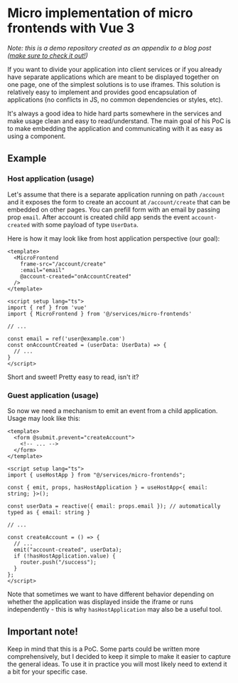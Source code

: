 # Micro implementation of micro frontends with Vue 3

*Note: this is a demo repository created as an appendix to a blog post ([make sure to check it out!](https://arturrosa.pl/blog/micro-vue-micro-frontends))*

If you want to divide your application into client services or if you already have separate applications which are meant to be displayed together on one page, one of the simplest solutions is to use iframes. This solution is relatively easy to implement and provides good encapsulation of applications (no conflicts in JS, no common dependencies or styles, etc).

It's always a good idea to hide hard parts somewhere in the services and make usage clean and easy to read/understand. The main goal of his PoC is to make embedding the application and communicating with it as easy as using a component.

## Example

### Host application (usage)

Let's assume that there is a separate application running on path `/account` and it exposes the form to create an account at `/account/create` that can be embedded on other pages. You can prefill form with an email by passing prop `email`. After account is created child app sends the event `account-created` with some payload of type `UserData`.

Here is how it may look like from host application perspective (our goal):

```vue
<template>
  <MicroFrontend
    frame-src="/account/create"
    :email="email"
    @account-created="onAccountCreated"
  />
</template>

<script setup lang="ts">
import { ref } from 'vue'
import { MicroFrontend } from '@/services/micro-frontends'

// ...

const email = ref('user@example.com')
const onAccountCreated = (userData: UserData) => {
  // ...
}
</script>
```

Short and sweet! Pretty easy to read, isn't it?

### Guest application (usage)

So now we need a mechanism to emit an event from a child application. Usage may look like this:

```vue
<template>
  <form @submit.prevent="createAccount">
    <!-- ... -->
  </form>
</template>

<script setup lang="ts">
import { useHostApp } from "@/services/micro-frontends";

const { emit, props, hasHostApplication } = useHostApp<{ email: string; }>();

const userData = reactive({ email: props.email }); // automatically typed as { email: string }

// ...

const createAccount = () => {
  // ...
  emit("account-created", userData);
  if (!hasHostApplication.value) {
    router.push("/success");
  }
};
</script>
```

Note that sometimes we want to have different behavior depending on whether the application was displayed inside the iframe or runs independently - this is why `hasHostApplication` may also be a useful tool.

## Important note!

Keep in mind that this is a PoC. Some parts could be written more comprehensively, but I decided to keep it simple to make it easier to capture the general ideas. To use it in practice you will most likely need to extend it a bit for your specific case.
